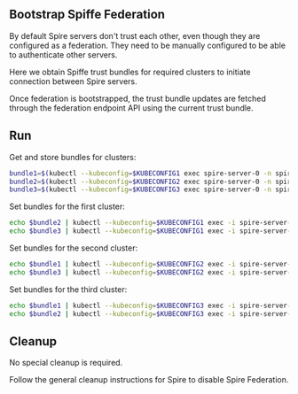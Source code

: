 ## Bootstrap Spiffe Federation

By default Spire servers don't trust each other, even though they are configured as a federation.
They need to be manually configured to be able to authenticate other servers.

Here we obtain Spiffe trust bundles for required clusters to initiate connection between Spire servers.

Once federation is bootstrapped, the trust bundle updates are fetched through the federation endpoint API using the current trust bundle.

## Run

Get and store bundles for clusters:
```bash
bundle1=$(kubectl --kubeconfig=$KUBECONFIG1 exec spire-server-0 -n spire -c spire-server  -- bin/spire-server bundle show -format spiffe)
bundle2=$(kubectl --kubeconfig=$KUBECONFIG2 exec spire-server-0 -n spire -c spire-server  -- bin/spire-server bundle show -format spiffe)
bundle3=$(kubectl --kubeconfig=$KUBECONFIG3 exec spire-server-0 -n spire -c spire-server  -- bin/spire-server bundle show -format spiffe)
```

Set bundles for the first cluster:
```bash
echo $bundle2 | kubectl --kubeconfig=$KUBECONFIG1 exec -i spire-server-0 -n spire -c spire-server -- bin/spire-server bundle set -format spiffe -id "spiffe://nsm.cluster2"
echo $bundle3 | kubectl --kubeconfig=$KUBECONFIG1 exec -i spire-server-0 -n spire -c spire-server -- bin/spire-server bundle set -format spiffe -id "spiffe://nsm.cluster3"
```

Set bundles for the second cluster:
```bash
echo $bundle1 | kubectl --kubeconfig=$KUBECONFIG2 exec -i spire-server-0 -n spire -c spire-server -- bin/spire-server bundle set -format spiffe -id "spiffe://nsm.cluster1"
echo $bundle3 | kubectl --kubeconfig=$KUBECONFIG2 exec -i spire-server-0 -n spire -c spire-server -- bin/spire-server bundle set -format spiffe -id "spiffe://nsm.cluster3"
```

Set bundles for the third cluster:
```bash
echo $bundle1 | kubectl --kubeconfig=$KUBECONFIG3 exec -i spire-server-0 -n spire -c spire-server -- bin/spire-server bundle set -format spiffe -id "spiffe://nsm.cluster1"
echo $bundle2 | kubectl --kubeconfig=$KUBECONFIG3 exec -i spire-server-0 -n spire -c spire-server -- bin/spire-server bundle set -format spiffe -id "spiffe://nsm.cluster2"
```

## Cleanup

No special cleanup is required.

Follow the general cleanup instructions for Spire to disable Spire Federation.
